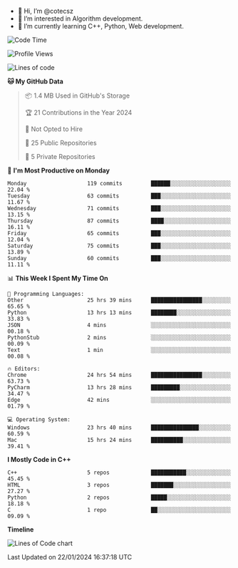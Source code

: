 - 👋 Hi, I’m @cotecsz
- 👀 I’m interested in Algorithm development.
- 🌱 I’m currently learning C++, Python, Web development.

<!---
cotecsz/cotecsz is a ✨ special ✨ repository because its `README.md` (this file) appears on your GitHub profile.
You can click the Preview link to take a look at your changes.
--->

<!--START_SECTION:waka-->
![Code Time](http://img.shields.io/badge/Code%20Time-406%20hrs%2043%20mins-blue)

![Profile Views](http://img.shields.io/badge/Profile%20Views-0-blue)

![Lines of code](https://img.shields.io/badge/From%20Hello%20World%20I%27ve%20Written-1.2%20million%20lines%20of%20code-blue)

**🐱 My GitHub Data** 

> 📦 1.4 MB Used in GitHub's Storage 
 > 
> 🏆 21 Contributions in the Year 2024
 > 
> 🚫 Not Opted to Hire
 > 
> 📜 25 Public Repositories 
 > 
> 🔑 5 Private Repositories 
 > 
📅 **I'm Most Productive on Monday** 

```text
Monday                   119 commits         ██████░░░░░░░░░░░░░░░░░░░   22.04 % 
Tuesday                  63 commits          ███░░░░░░░░░░░░░░░░░░░░░░   11.67 % 
Wednesday                71 commits          ███░░░░░░░░░░░░░░░░░░░░░░   13.15 % 
Thursday                 87 commits          ████░░░░░░░░░░░░░░░░░░░░░   16.11 % 
Friday                   65 commits          ███░░░░░░░░░░░░░░░░░░░░░░   12.04 % 
Saturday                 75 commits          ███░░░░░░░░░░░░░░░░░░░░░░   13.89 % 
Sunday                   60 commits          ███░░░░░░░░░░░░░░░░░░░░░░   11.11 % 
```


📊 **This Week I Spent My Time On** 

```text
💬 Programming Languages: 
Other                    25 hrs 39 mins      ████████████████░░░░░░░░░   65.65 % 
Python                   13 hrs 13 mins      ████████░░░░░░░░░░░░░░░░░   33.83 % 
JSON                     4 mins              ░░░░░░░░░░░░░░░░░░░░░░░░░   00.18 % 
PythonStub               2 mins              ░░░░░░░░░░░░░░░░░░░░░░░░░   00.09 % 
Text                     1 min               ░░░░░░░░░░░░░░░░░░░░░░░░░   00.08 % 

🔥 Editors: 
Chrome                   24 hrs 54 mins      ████████████████░░░░░░░░░   63.73 % 
PyCharm                  13 hrs 28 mins      █████████░░░░░░░░░░░░░░░░   34.47 % 
Edge                     42 mins             ░░░░░░░░░░░░░░░░░░░░░░░░░   01.79 % 

💻 Operating System: 
Windows                  23 hrs 40 mins      ███████████████░░░░░░░░░░   60.59 % 
Mac                      15 hrs 24 mins      ██████████░░░░░░░░░░░░░░░   39.41 % 
```

**I Mostly Code in C++** 

```text
C++                      5 repos             ███████████░░░░░░░░░░░░░░   45.45 % 
HTML                     3 repos             ███████░░░░░░░░░░░░░░░░░░   27.27 % 
Python                   2 repos             █████░░░░░░░░░░░░░░░░░░░░   18.18 % 
C                        1 repo              ██░░░░░░░░░░░░░░░░░░░░░░░   09.09 % 
```



**Timeline**

![Lines of Code chart](https://raw.githubusercontent.com/cotecsz/cotecsz/master/assets/bar_graph.png)


 Last Updated on 22/01/2024 16:37:18 UTC
<!--END_SECTION:waka-->

